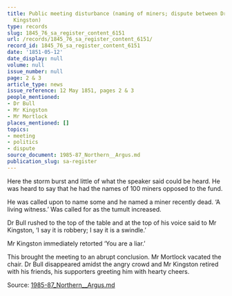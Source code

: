```yaml
---
title: Public meeting disturbance (naming of miners; dispute between Dr Bull and Mr
  Kingston)
type: records
slug: 1845_76_sa_register_content_6151
url: /records/1845_76_sa_register_content_6151/
record_id: 1845_76_sa_register_content_6151
date: '1851-05-12'
date_display: null
volume: null
issue_number: null
page: 2 & 3
article_type: news
issue_reference: 12 May 1851, pages 2 & 3
people_mentioned:
- Dr Bull
- Mr Kingston
- Mr Mortlock
places_mentioned: []
topics:
- meeting
- politics
- dispute
source_document: 1985-87_Northern__Argus.md
publication_slug: sa-register
---
```


Here the storm burst and little of what the speaker said could be heard.  He was heard to say that he had the names of 100 miners opposed to the fund.

He was called upon to name some and he named a miner recently dead.  ‘A living witness.’ Was called for as the tumult increased.

Dr Bull rushed to the top of the table and at the top of his voice said to Mr Kingston, ‘I say it is robbery; I say it is a swindle.’

Mr Kingston immediately retorted ‘You are a liar.’

This brought the meeting to an abrupt conclusion.  Mr Mortlock vacated the chair.  Dr Bull disappeared amidst the angry crowd and Mr Kingston retired with his friends, his supporters greeting him with hearty cheers.

Source: [1985-87_Northern__Argus.md](/downloads/markdown/1985-87_Northern__Argus.md)
